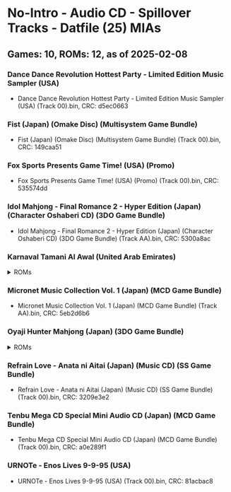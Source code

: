# No-Intro - Audio CD - Spillover Tracks - Datfile (25) MIAs
## Games: 10, ROMs: 12, as of 2025-02-08

### Dance Dance Revolution Hottest Party - Limited Edition Music Sampler (USA)
- Dance Dance Revolution Hottest Party - Limited Edition Music Sampler (USA) (Track 00).bin, CRC: d5ec0663

### Fist (Japan) (Omake Disc) (Multisystem Game Bundle)
- Fist (Japan) (Omake Disc) (Multisystem Game Bundle) (Track 00).bin, CRC: 149caa51

### Fox Sports Presents Game Time! (USA) (Promo)
- Fox Sports Presents Game Time! (USA) (Promo) (Track 00).bin, CRC: 535574dd

### Idol Mahjong - Final Romance 2 - Hyper Edition (Japan) (Character Oshaberi CD) (3DO Game Bundle)
- Idol Mahjong - Final Romance 2 - Hyper Edition (Japan) (Character Oshaberi CD) (3DO Game Bundle) (Track AA).bin, CRC: 5300a8ac

### Karnaval Tamani Al Awal (United Arab Emirates)
<details>
<summary>ROMs</summary>

- Karnaval Tamani Al Awal (United Arab Emirates) (Track 00).bin, CRC: 2bfaf839
- Karnaval Tamani Al Awal (United Arab Emirates) (Track AA).bin, CRC: 20f5820e
</details>

### Micronet Music Collection Vol. 1 (Japan) (MCD Game Bundle)
- Micronet Music Collection Vol. 1 (Japan) (MCD Game Bundle) (Track AA).bin, CRC: 5eb2d6b6

### Oyaji Hunter Mahjong (Japan) (3DO Game Bundle)
<details>
<summary>ROMs</summary>

- Oyaji Hunter Mahjong (Japan) (3DO Game Bundle) (Track 00).bin, CRC: 34173ffb
- Oyaji Hunter Mahjong (Japan) (3DO Game Bundle) (Track AA).bin, CRC: b4e470a3
</details>

### Refrain Love - Anata ni Aitai (Japan) (Music CD) (SS Game Bundle)
- Refrain Love - Anata ni Aitai (Japan) (Music CD) (SS Game Bundle) (Track 00).bin, CRC: 3209e3e2

### Tenbu Mega CD Special Mini Audio CD (Japan) (MCD Game Bundle)
- Tenbu Mega CD Special Mini Audio CD (Japan) (MCD Game Bundle) (Track 00).bin, CRC: a0e289f1

### URNOTe - Enos Lives 9-9-95 (USA)
- URNOTe - Enos Lives 9-9-95 (USA) (Track 00).bin, CRC: 81acbac8
